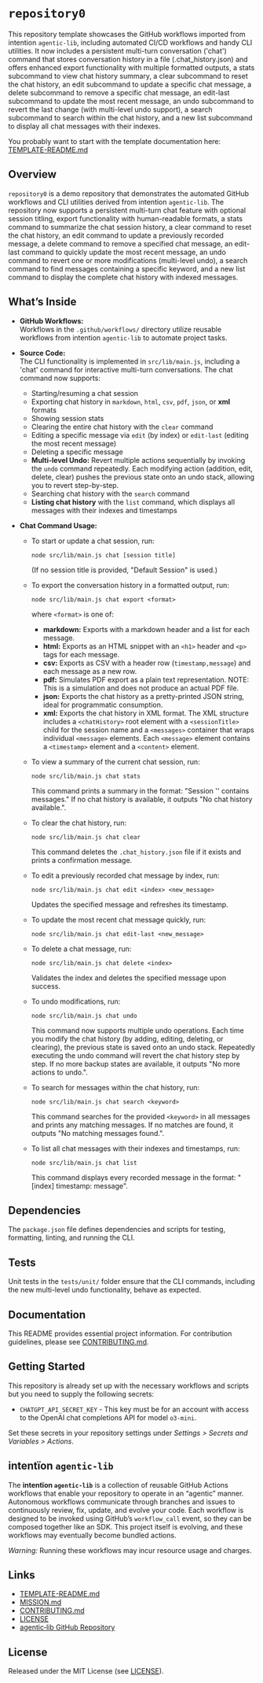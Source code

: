 # `repository0`

This repository template showcases the GitHub workflows imported from intention `agentic‑lib`, including automated CI/CD workflows and handy CLI utilities. It now includes a persistent multi-turn conversation ('chat') command that stores conversation history in a file (.chat_history.json) and offers enhanced export functionality with multiple formatted outputs, a stats subcommand to view chat history summary, a clear subcommand to reset the chat history, an edit subcommand to update a specific chat message, a delete subcommand to remove a specific chat message, an edit-last subcommand to update the most recent message, an undo subcommand to revert the last change (with multi-level undo support), a search subcommand to search within the chat history, and a new list subcommand to display all chat messages with their indexes.

You probably want to start with the template documentation here: [TEMPLATE-README.md](https://github.com/xn-intenton-z2a/agentic-lib/blob/main/TEMPLATE-README.md)

## Overview
`repository0` is a demo repository that demonstrates the automated GitHub workflows and CLI utilities derived from intention `agentic‑lib`. The repository now supports a persistent multi-turn chat feature with optional session titling, export functionality with human-readable formats, a stats command to summarize the chat session history, a clear command to reset the chat history, an edit command to update a previously recorded message, a delete command to remove a specified chat message, an edit-last command to quickly update the most recent message, an undo command to revert one or more modifications (multi-level undo), a search command to find messages containing a specific keyword, and a new list command to display the complete chat history with indexed messages.

## What’s Inside

- **GitHub Workflows:**  
  Workflows in the `.github/workflows/` directory utilize reusable workflows from intention `agentic‑lib` to automate project tasks.

- **Source Code:**  
  The CLI functionality is implemented in `src/lib/main.js`, including a 'chat' command for interactive multi-turn conversations. The chat command now supports:
  - Starting/resuming a chat session
  - Exporting chat history in `markdown`, `html`, `csv`, `pdf`, `json`, or **xml** formats
  - Showing session stats
  - Clearing the entire chat history with the `clear` command
  - Editing a specific message via `edit` (by index) or `edit-last` (editing the most recent message)
  - Deleting a specific message
  - **Multi-level Undo:** Revert multiple actions sequentially by invoking the `undo` command repeatedly. Each modifying action (addition, edit, delete, clear) pushes the previous state onto an undo stack, allowing you to revert step-by-step.
  - Searching chat history with the `search` command
  - **Listing chat history** with the `list` command, which displays all messages with their indexes and timestamps

- **Chat Command Usage:**

  - To start or update a chat session, run:
    ```
    node src/lib/main.js chat [session title]
    ```
    (If no session title is provided, "Default Session" is used.)

  - To export the conversation history in a formatted output, run:
    ```
    node src/lib/main.js chat export <format>
    ```
    where `<format>` is one of:
      - **markdown:** Exports with a markdown header and a list for each message.
      - **html:** Exports as an HTML snippet with an `<h1>` header and `<p>` tags for each message.
      - **csv:** Exports as CSV with a header row (`timestamp,message`) and each message as a new row.
      - **pdf:** Simulates PDF export as a plain text representation. NOTE: This is a simulation and does not produce an actual PDF file.
      - **json:** Exports the chat history as a pretty-printed JSON string, ideal for programmatic consumption.
      - **xml:** Exports the chat history in XML format. The XML structure includes a `<chatHistory>` root element with a `<sessionTitle>` child for the session name and a `<messages>` container that wraps individual `<message>` elements. Each `<message>` element contains a `<timestamp>` element and a `<content>` element.

  - To view a summary of the current chat session, run:
    ```
    node src/lib/main.js chat stats
    ```
    This command prints a summary in the format:
    "Session '<sessionTitle>' contains <number> messages." If no chat history is available, it outputs "No chat history available.".

  - To clear the chat history, run:
    ```
    node src/lib/main.js chat clear
    ```
    This command deletes the `.chat_history.json` file if it exists and prints a confirmation message.

  - To edit a previously recorded chat message by index, run:
    ```
    node src/lib/main.js chat edit <index> <new_message>
    ```
    Updates the specified message and refreshes its timestamp.

  - To update the most recent chat message quickly, run:
    ```
    node src/lib/main.js chat edit-last <new_message>
    ```

  - To delete a chat message, run:
    ```
    node src/lib/main.js chat delete <index>
    ```
    Validates the index and deletes the specified message upon success.

  - To undo modifications, run:
    ```
    node src/lib/main.js chat undo
    ```
    This command now supports multiple undo operations. Each time you modify the chat history (by adding, editing, deleting, or clearing), the previous state is saved onto an undo stack. Repeatedly executing the undo command will revert the chat history step by step. If no more backup states are available, it outputs "No more actions to undo.".

  - To search for messages within the chat history, run:
    ```
    node src/lib/main.js chat search <keyword>
    ```
    This command searches for the provided `<keyword>` in all messages and prints any matching messages. If no matches are found, it outputs "No matching messages found.".

  - To list all chat messages with their indexes and timestamps, run:
    ```
    node src/lib/main.js chat list
    ```
    This command displays every recorded message in the format: "[index] timestamp: message".

## Dependencies
The `package.json` file defines dependencies and scripts for testing, formatting, linting, and running the CLI.

## Tests
Unit tests in the `tests/unit/` folder ensure that the CLI commands, including the new multi-level undo functionality, behave as expected.

## Documentation
This README provides essential project information. For contribution guidelines, please see [CONTRIBUTING.md](./CONTRIBUTING.md).

## Getting Started

This repository is already set up with the necessary workflows and scripts but you need to supply the following secrets:
- `CHATGPT_API_SECRET_KEY` - This key must be for an account with access to the OpenAI chat completions API for model `o3-mini`.

Set these secrets in your repository settings under *Settings > Secrets and Variables > Actions*.

## intentïon `agentic‑lib`

The **intentïon `agentic‑lib`** is a collection of reusable GitHub Actions workflows that enable your repository to operate in an “agentic” manner. Autonomous workflows communicate through branches and issues to continuously review, fix, update, and evolve your code. Each workflow is designed to be invoked using GitHub’s `workflow_call` event, so they can be composed together like an SDK. This project itself is evolving, and these workflows may eventually become bundled actions.

*Warning:* Running these workflows may incur resource usage and charges.

## Links

- [TEMPLATE-README.md](https://github.com/xn-intenton-z2a/agentic-lib/blob/main/TEMPLATE-README.md)
- [MISSION.md](./MISSION.md)
- [CONTRIBUTING.md](./CONTRIBUTING.md)
- [LICENSE](./LICENSE)
- [agentic‑lib GitHub Repository](https://github.com/xn-intenton-z2a/agentic-lib)

## License

Released under the MIT License (see [LICENSE](./LICENSE)).
